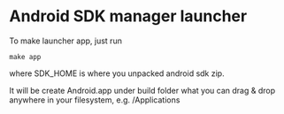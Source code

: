 Android SDK manager launcher
============================

To make launcher app, just run

    make app

where SDK_HOME is where you unpacked android sdk zip.

It will be create Android.app under build folder what you can drag & drop
anywhere in your filesystem, e.g. /Applications


